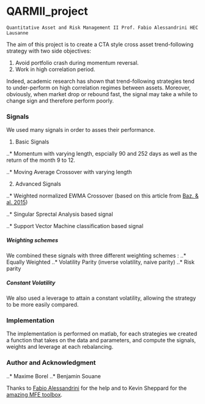 # QARMII_project

`
Quantitative Asset and Risk Management II
Prof. Fabio Alessandrini
HEC Lausanne
`

The aim of this project is to create a CTA style  cross asset trend-following strategy with two side objectives:

1. Avoid portfolio crash during momentum reversal.
2. Work in high correlation period. 

Indeed, academic research has shown that trend-following strategies tend to under-perform on high correlation regimes between assets. Moreover, obviously, when market drop or rebound fast, the signal may take a while to change sign and therefore perform poorly. 

### Signals

We used many signals in order to asses their performance.

1. Basic Signals

..* Momentum with varying length, espcially 90 and 252 days as well as the return of the month 9 to 12. 

..* Moving Average Crossover with varying length

2. Advanced Signals

..* Weighted normalized EWMA Crossover (based on this article from [Baz. & al. 2015](https://papers.ssrn.com/sol3/papers.cfm?abstract_id=2695101))

..* Singular Sprectal Analysis based signal

..* Support Vector Machine classification based signal

##### Weighting schemes
We combined these signals with three different weighting schemes : 
..* Equally Weighted
..* Volatility Parity (inverse volatility, naive parity)
..* Risk parity

##### Constant Volatility
We also used a leverage to attain a constant volatility, allowing the strategy to be more easily compared. 

### Implementation

The implementation is performed on matlab, for each strategies we created a function that takes on the data and parameters, and compute the signals, weights and leverage at each rebalancing.


### Author and Acknowledgment
..* Maxime Borel
..* Benjamin Souane

Thanks to [Fabio Alessandrini](https://wp.unil.ch/hecimpact/fr/people/fabio-alessandrini/) for the help and to Kevin Sheppard for the [amazing MFE toolbox](https://www.kevinsheppard.com/code/matlab/mfe-toolbox/).

